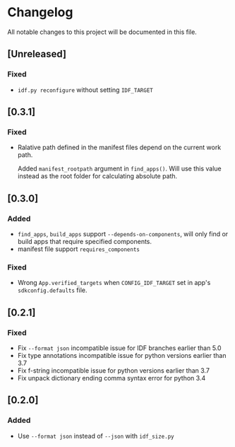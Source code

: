 # Changelog

All notable changes to this project will be documented in this file.

## [Unreleased]

### Fixed

- `idf.py reconfigure` without setting `IDF_TARGET`

## [0.3.1]

### Fixed

- Ralative path defined in the manifest files depend on the current work path.

  Added `manifest_rootpath` argument in `find_apps()`. Will use this value instead as the root folder for calculating absolute path.

## [0.3.0]

### Added

- `find_apps`, `build_apps` support `--depends-on-components`, will only find or build apps that require specified components.
- manifest file support `requires_components`

### Fixed

-  Wrong `App.verified_targets` when `CONFIG_IDF_TARGET` set in app's `sdkconfig.defaults` file.

## [0.2.1]

### Fixed

- Fix `--format json` incompatible issue for IDF branches earlier than 5.0
- Fix type annotations incompatible issue for python versions earlier than 3.7
- Fix f-string incompatible issue for python versions earlier than 3.7
- Fix unpack dictionary ending comma syntax error for python 3.4

## [0.2.0]

### Added

- Use `--format json` instead of `--json` with `idf_size.py`
